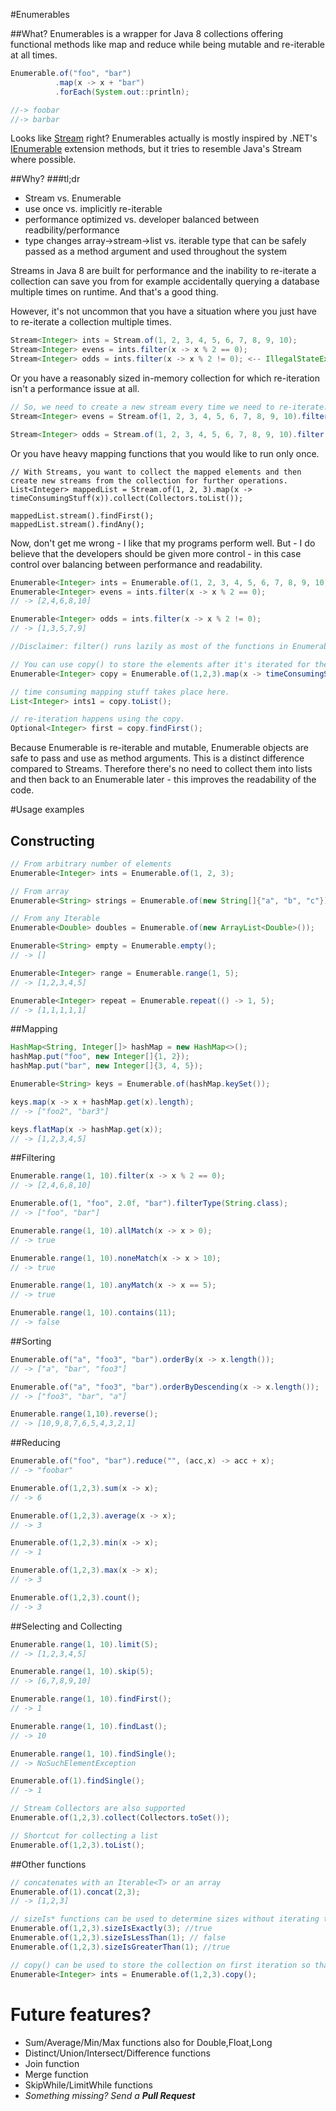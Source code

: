 #Enumerables


##What?
Enumerables is a wrapper for Java 8 collections offering functional methods like map and reduce while being mutable and re-iterable at all times.

```java
Enumerable.of("foo", "bar")
          .map(x -> x + "bar")
          .forEach(System.out::println);

//-> foobar
//-> barbar
```
Looks like [Stream](http://docs.oracle.com/javase/8/docs/api/java/util/stream/package-summary.html) right? Enumerables actually is mostly inspired by .NET's [IEnumerable](http://msdn.microsoft.com/en-us/library/ckzcawb8.aspx) extension methods, but it tries to resemble Java's Stream where possible.

##Why?
###tl;dr
- Stream vs. Enumerable
- use once vs. implicitly re-iterable
- performance optimized vs. developer balanced between readbility/performance
- type changes array->stream->list vs. iterable type that can be safely passed as a method argument and used throughout the system


Streams in Java 8 are built for performance and the inability to re-iterate a collection can save you from for example accidentally querying a database multiple times on runtime. And that's a good thing.

However, it's not uncommon that you have a situation where you just have to re-iterate a collection multiple times.
```java
Stream<Integer> ints = Stream.of(1, 2, 3, 4, 5, 6, 7, 8, 9, 10);
Stream<Integer> evens = ints.filter(x -> x % 2 == 0);
Stream<Integer> odds = ints.filter(x -> x % 2 != 0); <-- IllegalStateException

```
Or you have a reasonably sized in-memory collection for which re-iteration isn't a performance issue at all.
```java
// So, we need to create a new stream every time we need to re-iterate.
Stream<Integer> evens = Stream.of(1, 2, 3, 4, 5, 6, 7, 8, 9, 10).filter(x -> x % 2 == 0);

Stream<Integer> odds = Stream.of(1, 2, 3, 4, 5, 6, 7, 8, 9, 10).filter(x -> x % 2 != 0);
```
Or you have heavy mapping functions that you would like to run only once.
```
// With Streams, you want to collect the mapped elements and then create new streams from the collection for further operations.
List<Integer> mappedList = Stream.of(1, 2, 3).map(x -> timeConsumingStuff(x)).collect(Collectors.toList());

mappedList.stream().findFirst();
mappedList.stream().findAny();
```

Now, don't get me wrong - I like that my programs perform well. But - I do believe that the developers should be given more control - in this case  control over balancing between performance and readability.
```java
Enumerable<Integer> ints = Enumerable.of(1, 2, 3, 4, 5, 6, 7, 8, 9, 10);
Enumerable<Integer> evens = ints.filter(x -> x % 2 == 0);
// -> [2,4,6,8,10]

Enumerable<Integer> odds = ints.filter(x -> x % 2 != 0);
// -> [1,3,5,7,9]

//Disclaimer: filter() runs lazily as most of the functions in Enumerables, so the collection won't be actually iterated at all before it's reduced, ordered or collected.

// You can use copy() to store the elements after it's iterated for the first time.
Enumerable<Integer> copy = Enumerable.of(1,2,3).map(x -> timeConsumingStuff(x)).copy();

// time consuming mapping stuff takes place here.
List<Integer> ints1 = copy.toList();

// re-iteration happens using the copy.
Optional<Integer> first = copy.findFirst();
```
Because Enumerable is re-iterable and mutable, Enumerable objects are safe to pass and use as method arguments. This is a distinct difference compared to Streams. Therefore there's no need to collect them into lists and then back to an Enumerable later - this improves the readability of the code.

#Usage examples

## Constructing
```java
// From arbitrary number of elements
Enumerable<Integer> ints = Enumerable.of(1, 2, 3);

// From array
Enumerable<String> strings = Enumerable.of(new String[]{"a", "b", "c"});

// From any Iterable
Enumerable<Double> doubles = Enumerable.of(new ArrayList<Double>());

Enumerable<String> empty = Enumerable.empty();
// -> []

Enumerable<Integer> range = Enumerable.range(1, 5);
// -> [1,2,3,4,5]

Enumerable<Integer> repeat = Enumerable.repeat(() -> 1, 5);
// -> [1,1,1,1,1]

```
##Mapping
```java
HashMap<String, Integer[]> hashMap = new HashMap<>();
hashMap.put("foo", new Integer[]{1, 2});
hashMap.put("bar", new Integer[]{3, 4, 5});

Enumerable<String> keys = Enumerable.of(hashMap.keySet());

keys.map(x -> x + hashMap.get(x).length);
// -> ["foo2", "bar3"]

keys.flatMap(x -> hashMap.get(x));
// -> [1,2,3,4,5]

```
##Filtering
```java
Enumerable.range(1, 10).filter(x -> x % 2 == 0);
// -> [2,4,6,8,10]

Enumerable.of(1, "foo", 2.0f, "bar").filterType(String.class);
// -> ["foo", "bar"]

Enumerable.range(1, 10).allMatch(x -> x > 0);
// -> true

Enumerable.range(1, 10).noneMatch(x -> x > 10);
// -> true

Enumerable.range(1, 10).anyMatch(x -> x == 5);
// -> true

Enumerable.range(1, 10).contains(11);
// -> false
```
##Sorting
```java
Enumerable.of("a", "foo3", "bar").orderBy(x -> x.length());
// -> ["a", "bar", "foo3"]

Enumerable.of("a", "foo3", "bar").orderByDescending(x -> x.length());
// -> ["foo3", "bar", "a"]

Enumerable.range(1,10).reverse();
// -> [10,9,8,7,6,5,4,3,2,1]
```
##Reducing
```java
Enumerable.of("foo", "bar").reduce("", (acc,x) -> acc + x);
// -> "foobar"

Enumerable.of(1,2,3).sum(x -> x);
// -> 6

Enumerable.of(1,2,3).average(x -> x);
// -> 3

Enumerable.of(1,2,3).min(x -> x);
// -> 1

Enumerable.of(1,2,3).max(x -> x);
// -> 3

Enumerable.of(1,2,3).count();
// -> 3
```
##Selecting and Collecting
```java
Enumerable.range(1, 10).limit(5);
// -> [1,2,3,4,5]

Enumerable.range(1, 10).skip(5);
// -> [6,7,8,9,10]

Enumerable.range(1, 10).findFirst();
// -> 1

Enumerable.range(1, 10).findLast();
// -> 10

Enumerable.range(1, 10).findSingle();
// -> NoSuchElementException

Enumerable.of(1).findSingle();
// -> 1

// Stream Collectors are also supported
Enumerable.of(1,2,3).collect(Collectors.toSet());

// Shortcut for collecting a list
Enumerable.of(1,2,3).toList();
```
##Other functions
```java
// concatenates with an Iterable<T> or an array
Enumerable.of(1).concat(2,3);
// -> [1,2,3]

// sizeIs* functions can be used to determine sizes without iterating the collection through (like count() does)
Enumerable.of(1,2,3).sizeIsExactly(3); //true
Enumerable.of(1,2,3).sizeIsLessThan(1); // false
Enumerable.of(1,2,3).sizeIsGreaterThan(1); //true

// copy() can be used to store the collection on first iteration so that it's parent won't be iterated again.
Enumerable<Integer> ints = Enumerable.of(1,2,3).copy();
```
# Future features?
- Sum/Average/Min/Max functions also for Double,Float,Long
- Distinct/Union/Intersect/Difference functions
- Join function
- Merge function
- SkipWhile/LimitWhile functions
- _Something missing? Send a **Pull Request**_
